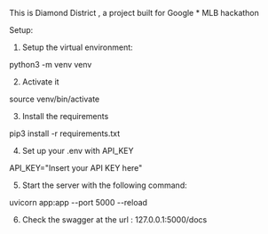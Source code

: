 This is Diamond District , a project built for Google * MLB hackathon


Setup:

1) Setup the virtual environment:

python3 -m venv venv

2) Activate it

source venv/bin/activate

3) Install the requirements 

pip3 install -r requirements.txt

4) Set up your .env with API_KEY 

API_KEY="Insert your API KEY here"

5) Start the server with the following command:

uvicorn app:app --port 5000 --reload

6) Check the swagger at the url : 127.0.0.1:5000/docs


